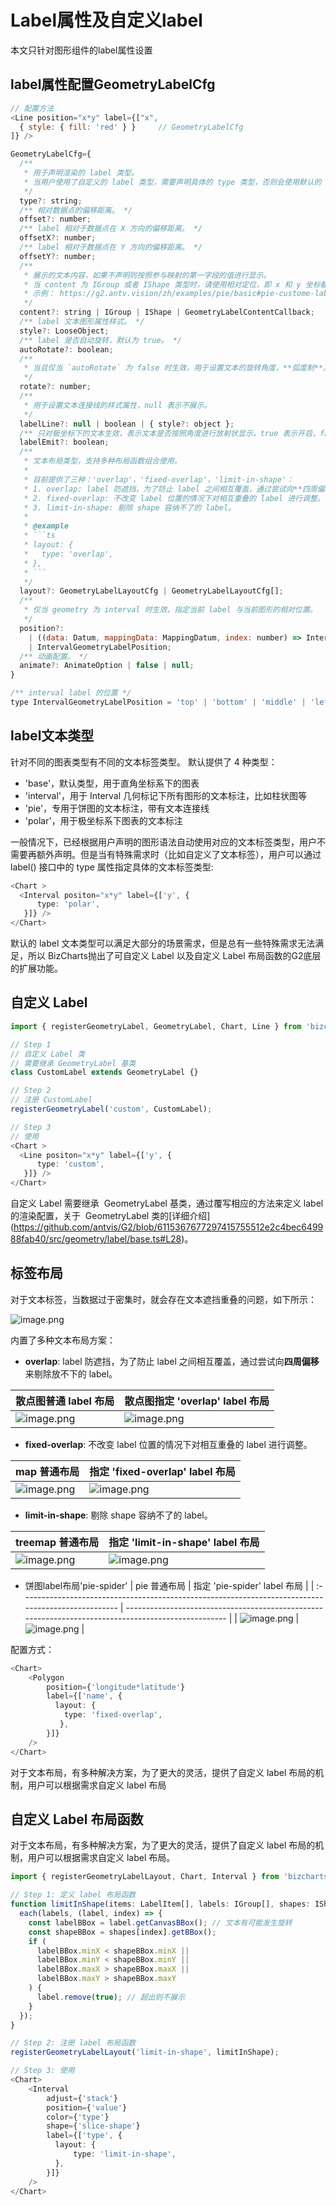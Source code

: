 # Label属性及自定义label



本文只针对图形组件的label属性设置

## label属性配置GeometryLabelCfg

```js
// 配置方法
<Line position="x*y" label={["x", 
  { style: { fill: 'red' } }     // GeometryLabelCfg
]} />
```
```js
GeometryLabelCfg={
  /**
   * 用于声明渲染的 label 类型。
   * 当用户使用了自定义的 label 类型，需要声明具体的 type 类型，否则会使用默认的 label 类型渲染。
   */
  type?: string;
  /** 相对数据点的偏移距离。 */
  offset?: number;
  /** label 相对于数据点在 X 方向的偏移距离。 */
  offsetX?: number;
  /** label 相对于数据点在 Y 方向的偏移距离。 */
  offsetY?: number;
  /**
   * 展示的文本内容，如果不声明则按照参与映射的第一字段的值进行显示。
   * 当 content 为 IGroup 或者 IShape 类型时，请使用相对定位，即 x 和 y 坐标都设为 0，G2 内部会整体做最后的 label 进行定位的。
   * 示例： https://g2.antv.vision/zh/examples/pie/basic#pie-custome-label
   */
  content?: string | IGroup | IShape | GeometryLabelContentCallback;
  /** label 文本图形属性样式。 */
  style?: LooseObject;
  /** label 是否自动旋转，默认为 true。 */
  autoRotate?: boolean;
  /**
   * 当且仅当 `autoRotate` 为 false 时生效，用于设置文本的旋转角度，**弧度制**。
   */
  rotate?: number;
  /**
   * 用于设置文本连接线的样式属性，null 表示不展示。
   */
  labelLine?: null | boolean | { style?: object };
  /** 只对极坐标下的文本生效，表示文本是否按照角度进行放射状显示，true 表示开启，false 表示关闭。 */
  labelEmit?: boolean;
  /**
   * 文本布局类型，支持多种布局函数组合使用。
   *
   * 目前提供了三种：'overlap'，'fixed-overlap'，'limit-in-shape'：
   * 1. overlap: label 防遮挡，为了防止 label 之间相互覆盖，通过尝试向**四周偏移**来剔除放不下的 label。
   * 2. fixed-overlap: 不改变 label 位置的情况下对相互重叠的 label 进行调整。
   * 3. limit-in-shape: 剔除 shape 容纳不了的 label。
   *
   * @example
   * ```ts
   * layout: {
   *   type: 'overlap',
   * },
   * ```
   */
  layout?: GeometryLabelLayoutCfg | GeometryLabelLayoutCfg[];
  /**
   * 仅当 geometry 为 interval 时生效，指定当前 label 与当前图形的相对位置。
   */
  position?:
    | ((data: Datum, mappingData: MappingDatum, index: number) => IntervalGeometryLabelPosition)
    | IntervalGeometryLabelPosition;
  /** 动画配置。 */
  animate?: AnimateOption | false | null;
}

/** interval label 的位置 */
type IntervalGeometryLabelPosition = 'top' | 'bottom' | 'middle' | 'left' | 'right';
```

## label文本类型

针对不同的图表类型有不同的文本标签类型。 默认提供了 4 种类型：

- 'base'，默认类型，用于直角坐标系下的图表
- 'interval'，用于 Interval 几何标记下所有图形的文本标注，比如柱状图等
- 'pie'，专用于饼图的文本标注，带有文本连接线
- 'polar'，用于极坐标系下图表的文本标注

一般情况下，已经根据用户声明的图形语法自动使用对应的文本标签类型，用户不需要再额外声明。但是当有特殊需求时（比如自定义了文本标签），用户可以通过 label() 接口中的 type 属性指定具体的文本标签类型:

```typescript
<Chart >
  <Interval positon="x*y" label={['y', {
      type: 'polar',
   }]} />
</Chart>
```

默认的 label 文本类型可以满足大部分的场景需求，但是总有一些特殊需求无法满足，所以 BizCharts抛出了可自定义 Label 以及自定义 Label 布局函数的G2底层的扩展功能。

## 自定义 Label

```typescript
import { registerGeometryLabel, GeometryLabel, Chart, Line } from 'bizcharts';

// Step 1
// 自定义 Label 类
// 需要继承 GeometryLabel 基类
class CustomLabel extends GeometryLabel {}

// Step 2
// 注册 CustomLabel
registerGeometryLabel('custom', CustomLabel);

// Step 3
// 使用
<Chart >
  <Line positon="x*y" label={['y', {
      type: 'custom',
   }]} />
</Chart>
```

自定义 Label 需要继承  GeometryLabel 基类，通过覆写相应的方法来定义 label 的渲染配置，关于  GeometryLabel 类的[详细介绍] (https://github.com/antvis/G2/blob/6115367677297415755512e2c4bec649988fab40/src/geometry/label/base.ts#L28)。



## 标签布局

对于文本标签，当数据过于密集时，就会存在文本遮挡重叠的问题，如下所示：

![image.png](https://gw.alipayobjects.com/mdn/rms_f5c722/afts/img/A*kwt5RalWEQIAAAAAAAAAAABkARQnAQ)

内置了多种文本布局方案：

- **overlap**: label 防遮挡，为了防止 label 之间相互覆盖，通过尝试向**四周偏移**来剔除放不下的 label。

| 散点图普通 label 布局                                                                               | 散点图指定 'overlap' label 布局                                                                     |
| :-------------------------------------------------------------------------------------------------- | --------------------------------------------------------------------------------------------------- |
| ![image.png](https://gw.alipayobjects.com/mdn/rms_f5c722/afts/img/A*ki1QQYCLHNMAAAAAAAAAAABkARQnAQ) | ![image.png](https://gw.alipayobjects.com/mdn/rms_f5c722/afts/img/A*sDrwR5TaVZEAAAAAAAAAAABkARQnAQ) |

- **fixed-overlap**: 不改变 label 位置的情况下对相互重叠的 label 进行调整。

| map 普通布局                                                                                        | 指定 'fixed-overlap' label 布局                                                                      |
| :-------------------------------------------------------------------------------------------------- | --------------------------------------------------------------------------------------------------- |
| ![image.png](https://gw.alipayobjects.com/mdn/rms_f5c722/afts/img/A*wk0WSZtriRAAAAAAAAAAAABkARQnAQ) | ![image.png](https://gw.alipayobjects.com/mdn/rms_f5c722/afts/img/A*e8xtSqJMGMkAAAAAAAAAAABkARQnAQ) |

- **limit-in-shape**: 剔除 shape 容纳不了的 label。

| treemap 普通布局                                                                                    | 指定 'limit-in-shape' label 布局                                                                      |
| :-------------------------------------------------------------------------------------------------- | --------------------------------------------------------------------------------------------------- |
| ![image.png](https://gw.alipayobjects.com/mdn/rms_f5c722/afts/img/A*hI46TrDtlFcAAAAAAAAAAABkARQnAQ) | ![image.png](https://gw.alipayobjects.com/mdn/rms_f5c722/afts/img/A*81mZT4lSviAAAAAAAAAAAABkARQnAQ) |

- 饼图label布局'pie-spider'
| pie 普通布局                                                                                    | 指定 'pie-spider' label 布局                                                                      |
| :-------------------------------------------------------------------------------------------------- | --------------------------------------------------------------------------------------------------- |
| ![image.png](https://img.alicdn.com/imgextra/i2/O1CN01Im6YEz1GrC2NbJClc_!!6000000000675-2-tps-342-335.png) | ![image.png](https://img.alicdn.com/imgextra/i2/O1CN016JVanM23bXg3eWiGC_!!6000000007274-2-tps-375-288.png) |


配置方式：

```typescript
<Chart>
    <Polygon 
        position={'longitude*latitude'}
        label={['name', {
          layout: {
            type: 'fixed-overlap',
           },
        }]}
    />
</Chart>
```

对于文本布局，有多种解决方案，为了更大的灵活，提供了自定义 label 布局的机制，用户可以根据需求自定义 label 布局

## 自定义 Label 布局函数

对于文本布局，有多种解决方案，为了更大的灵活，提供了自定义 label 布局的机制，用户可以根据需求自定义 label 布局。

```typescript
import { registerGeometryLabelLayout, Chart, Interval } from 'bizcharts';

// Step 1: 定义 label 布局函数
function limitInShape(items: LabelItem[], labels: IGroup[], shapes: IShape[] | IGroup[], region: BBox) {
  each(labels, (label, index) => {
    const labelBBox = label.getCanvasBBox(); // 文本有可能发生旋转
    const shapeBBox = shapes[index].getBBox();
    if (
      labelBBox.minX < shapeBBox.minX ||
      labelBBox.minY < shapeBBox.minY ||
      labelBBox.maxX > shapeBBox.maxX ||
      labelBBox.maxY > shapeBBox.maxY
    ) {
      label.remove(true); // 超出则不展示
    }
  });
}

// Step 2: 注册 label 布局函数
registerGeometryLabelLayout('limit-in-shape', limitInShape);

// Step 3: 使用
<Chart>
    <Interval 
        adjust={'stack'}
        position={'value'}
        color={'type'}
        shape={'slice-shape'}
        label={['type', {
          layout: {
              type: 'limit-in-shape',
          },
        }]}
    />
</Chart>
```